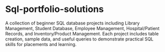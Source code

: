 # Sql-portfolio-solutions
A collection of beginner SQL database projects including Library Management, Student Database, Employee Management, Hospital/Patient Records, and Inventory/Product Management. Each project includes table creation, sample data, and useful queries to demonstrate practical SQL skills for placements and learning.
